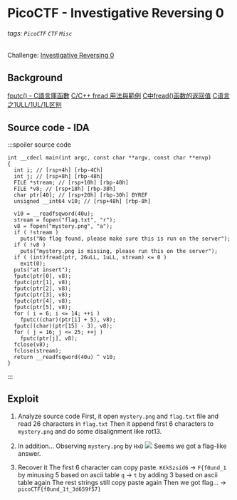 # PicoCTF - Investigative Reversing 0
###### tags: `PicoCTF` `CTF` `Misc`
Challenge: [Investigative Reversing 0](https://play.picoctf.org/practice/challenge/70?category=4&page=3)

## Background
[fputc() - C語言庫函數](http://tw.gitbook.net/c_standard_library/c_function_fputc.html)
[C/C++ fread 用法與範例](https://shengyu7697.github.io/cpp-fread/)
[C中fread()函数的返回值](https://blog.51cto.com/u_6680689/3260951)
[C语言之1ULL/1UL/1L区别](https://blog.csdn.net/u010164190/article/details/124945191)

## Source code - IDA
:::spoiler source code
```cpp=
int __cdecl main(int argc, const char **argv, const char **envp)
{
  int i; // [rsp+4h] [rbp-4Ch]
  int j; // [rsp+8h] [rbp-48h]
  FILE *stream; // [rsp+10h] [rbp-40h]
  FILE *v8; // [rsp+18h] [rbp-38h]
  char ptr[40]; // [rsp+20h] [rbp-30h] BYREF
  unsigned __int64 v10; // [rsp+48h] [rbp-8h]

  v10 = __readfsqword(40u);
  stream = fopen("flag.txt", "r");
  v8 = fopen("mystery.png", "a");
  if ( !stream )
    puts("No flag found, please make sure this is run on the server");
  if ( !v8 )
    puts("mystery.png is missing, please run this on the server");
  if ( (int)fread(ptr, 26uLL, 1uLL, stream) <= 0 )
    exit(0);
  puts("at insert");
  fputc(ptr[0], v8);
  fputc(ptr[1], v8);
  fputc(ptr[2], v8);
  fputc(ptr[3], v8);
  fputc(ptr[4], v8);
  fputc(ptr[5], v8);
  for ( i = 6; i <= 14; ++i )
    fputc((char)(ptr[i] + 5), v8);
  fputc((char)(ptr[15] - 3), v8);
  for ( j = 16; j <= 25; ++j )
    fputc(ptr[j], v8);
  fclose(v8);
  fclose(stream);
  return __readfsqword(40u) ^ v10;
}
```
:::

## Exploit
1. Analyze source code
First, it open `mystery.png` and `flag.txt` file and read 26 characters in `flag.txt`
Then it append first 6 characters to `mystery.png` and do some disalignment like rot13.

2. In addition...
Observing `mystery.png` by `HxD`
![](https://i.imgur.com/V7qMwSx.png)
Seems we got a flag-like answer.

3. Recover it
The first 6 character can copy paste.
`K€k5zsid6` $\to$ `F{f0und_1` by minusing 5 based on ascii table
`q` $\to$ `t` by adding 3 based on ascii table again
The rest strings still copy paste again
Then we got flag... $\to$
`picoCTF{f0und_1t_3d659f57}`